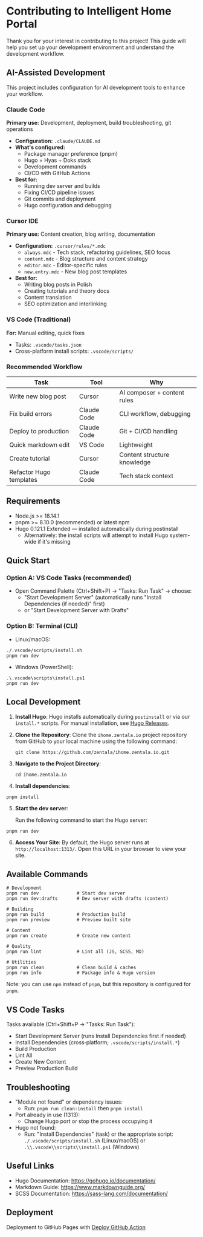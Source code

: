 # Contributing to Intelligent Home Portal

Thank you for your interest in contributing to this project! This guide will help you set up your development environment and understand the development workflow.

## AI-Assisted Development

This project includes configuration for AI development tools to enhance your workflow.

### Claude Code
**Primary use:** Development, deployment, build troubleshooting, git operations

- **Configuration:** `.claude/CLAUDE.md`
- **What's configured:**
  - Package manager preference (pnpm)
  - Hugo + Hyas + Doks stack
  - Development commands
  - CI/CD with GitHub Actions
- **Best for:**
  - Running dev server and builds
  - Fixing CI/CD pipeline issues
  - Git commits and deployment
  - Hugo configuration and debugging

### Cursor IDE
**Primary use:** Content creation, blog writing, documentation

- **Configuration:** `.cursor/rules/*.mdc`
  - `always.mdc` - Tech stack, refactoring guidelines, SEO focus
  - `content.mdc` - Blog structure and content strategy
  - `editor.mdc` - Editor-specific rules
  - `new.entry.mdc` - New blog post templates
- **Best for:**
  - Writing blog posts in Polish
  - Creating tutorials and theory docs
  - Content translation
  - SEO optimization and interlinking

### VS Code (Traditional)
**For:** Manual editing, quick fixes

- Tasks: `.vscode/tasks.json`
- Cross-platform install scripts: `.vscode/scripts/`

### Recommended Workflow

| Task | Tool | Why |
|------|------|-----|
| Write new blog post | Cursor | AI composer + content rules |
| Fix build errors | Claude Code | CLI workflow, debugging |
| Deploy to production | Claude Code | Git + CI/CD handling |
| Quick markdown edit | VS Code | Lightweight |
| Create tutorial | Cursor | Content structure knowledge |
| Refactor Hugo templates | Claude Code | Tech stack context |

## Requirements

- Node.js >= 18.14.1
- pnpm >= 8.10.0 (recommended) or latest npm
- Hugo 0.121.1 Extended — installed automatically during postinstall
  - Alternatively: the install scripts will attempt to install Hugo system-wide if it's missing

## Quick Start

### Option A: VS Code Tasks (recommended)
- Open Command Palette (Ctrl+Shift+P) → "Tasks: Run Task" → choose:
  - "Start Development Server" (automatically runs "Install Dependencies (if needed)" first)
  - or "Start Development Server with Drafts"

### Option B: Terminal (CLI)
- Linux/macOS:
```
./.vscode/scripts/install.sh
pnpm run dev
```

- Windows (PowerShell):
```
.\.vscode\scripts\install.ps1
pnpm run dev
```

## Local Development

1. **Install Hugo**: Hugo installs automatically during `postinstall` or via our `install.*` scripts. For manual installation, see [Hugo Releases](https://github.com/gohugoio/hugo/releases).

2. **Clone the Repository**: Clone the `ihome.zentala.io` project repository from GitHub to your local machine using the following command:

   ```
   git clone https://github.com/zentala/ihome.zentala.io.git
   ```

3. **Navigate to the Project Directory**:

   ```
   cd ihome.zentala.io
   ```

4. **Install dependencies**:

```
pnpm install
```

5. **Start the dev server**:

   Run the following command to start the Hugo server:

```
pnpm run dev
```

6. **Access Your Site**: By default, the Hugo server runs at `http://localhost:1313/`. Open this URL in your browser to view your site.


## Available Commands

```
# Development
pnpm run dev              # Start dev server
pnpm run dev:drafts       # Dev server with drafts (content)

# Building
pnpm run build            # Production build
pnpm run preview          # Preview built site

# Content
pnpm run create           # Create new content

# Quality
pnpm run lint             # Lint all (JS, SCSS, MD)

# Utilities
pnpm run clean            # Clean build & caches
pnpm run info             # Package info & Hugo version
```
Note: you can use `npm` instead of `pnpm`, but this repository is configured for `pnpm`.

## VS Code Tasks

Tasks available (Ctrl+Shift+P → "Tasks: Run Task"):
- Start Development Server (runs Install Dependencies first if needed)
- Install Dependencies (cross‑platform; `.vscode/scripts/install.*`)
- Build Production
- Lint All
- Create New Content
- Preview Production Build

## Troubleshooting

- "Module not found" or dependency issues:
  - Run: `pnpm run clean:install` then `pnpm install`
- Port already in use (1313):
  - Change Hugo port or stop the process occupying it
- Hugo not found:
  - Run: "Install Dependencies" (task) or the appropriate script: `./.vscode/scripts/install.sh` (Linux/macOS) or `.\\.vscode\\scripts\\install.ps1` (Windows)

## Useful Links

- Hugo Documentation: https://gohugo.io/documentation/
- Markdown Guide: https://www.markdownguide.org/
- SCSS Documentation: https://sass-lang.com/documentation/

## Deployment

Deployment to GitHub Pages with [Deploy GitHub Action](.github/workflows/deploy.yml)
